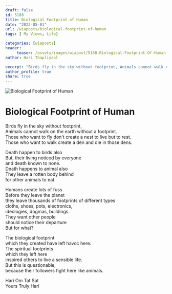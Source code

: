 ```yaml
---
draft: false
id: 5188 
title: Biological Footprint of Human
date: "2022-05-01"
url: /wiaposts/biological-footprint-of-human
tags: [ My Views, Life]    

categories: [wiaposts] 
header:
     teaser: /assets/images/wiapost/5188-Biological-Footprint-Of-Human.jpg
author: Hari Thapliyaal 

excerpt: "Birds fly in the sky without footprint, Animals cannot walk on the earth without a footprint. Those who want to fly don't create a nest to live but to rest. Those who want to walk create a den and die"
author_profile: true 
share: true 
---
```

![Biological Footprint of Human](/assets/images/wiapost/5188-Biological-Footprint-Of-Human.jpg)    
    
# Biological Footprint of Human   
        
Birds fly in the sky without footprint,    
Animals cannot walk on the earth without a footprint.    
Those who want to fly don't create a nest to live but to rest.    
Those who want to walk create a den and die in those dens.    
    
Death happen to birds also    
But, their living noticed by everyone     
and death known to none.    
Death happens to animal also    
They leave a rotten body behind     
for other animals to eat.    
    
Humans create lots of fuss    
Before they leave the planet     
they leave thousands of footprints of different types    
cloths, shoes, pots, electronics,     
ideologies, dogmas, buildings.    
They want other people     
should notice their departure    
But for what?    
    
The biological footprint     
which they created have left havoc here.    
The spiritual footprints     
which they left here     
inspired others to live a sensible life.    
But this is questionable,     
because their followers fight here like animals.    
    
Hari Om Tat Sat     
Yours Truly Hari    
